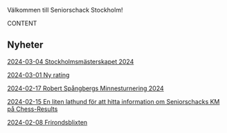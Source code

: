 Välkommen till Seniorschack Stockholm!

CONTENT

## Nyheter 

[2024-03-04 Stockholmsmästerskapet 2024](files/Inbjudan_Stockholmsmästerskapet_2024.pdf)

[2024-03-01 Ny rating](files/Ny_rating.pdf)

[2024-02-17 Robert Spångbergs Minnesturnering 2024](files/Inbjudan-Robert-Spångberg-memorial-2024.pdf)

[2024-02-15 En liten lathund för att hitta information om Seniorschacks KM på Chess-Results](https://www.seniorschackstockholm.se/htmfiler/Chess-Results.pdf)

[2024-02-08 Frirondsblixten](files/Frirondsblixten.pdf)
